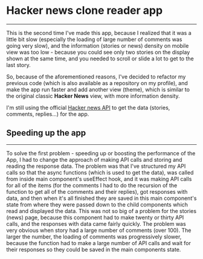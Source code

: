 # Hacker news clone reader app 
---
This is the second time I've made this app, because I realized that it was a little bit slow (especially the loading of large number of comments was going very slow), and the information (stories or news) density on mobile view was too low - because you could see only two stories on the display shown at the same time, and you needed to scroll or slide a lot to get to the last story.

So, because of the aforementioned reasons, I've decided to refactor my previous code (which is also available as a repository on my profile), and make the app run faster and add another view (theme), which is similar to the original classic **Hacker News** view, with more information density.

I'm still using the official [Hacker news API](https://github.com/HackerNews/API) to get the data (stories, comments, replies...) for the app.

## Speeding up the app
---
To solve the first problem - speeding up or boosting the performance of the App, I had to change the approach of making API calls and storing and reading the response data.
The problem was that I've structured my API calls so that the async functions (which is used to get the data), was called from inside main component's useEffect hook, and it was making API calls for all of the items (for the comments I had to do the recursion of the function to get all of the comments and their replies), got responses with data, and then when it's all finished they are saved in this main component's state from where they were passed down to the child components which read and displayed the data.
This was not so big of a problem for the stories (news) page, because this component had to make twenty or thirty API calls, and the responses with data came fairly quickly. The problem was very obvious when story had a large number of comments (over 100). The larger the number, the loading of comments was progressively slower, because the function had to make a large number of API calls and wait for their responses so they could be saved in the main components state.



